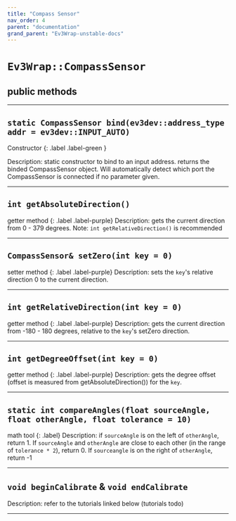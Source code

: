 ```yaml
---
title: "Compass Sensor"
nav_order: 4
parent: "documentation"
grand_parent: "Ev3Wrap-unstable-docs"
---
```

# `Ev3Wrap::CompassSensor`

## public methods
---

## `static CompassSensor bind(ev3dev::address_type addr = ev3dev::INPUT_AUTO)`
Constructor 
{: .label .label-green }

Description: static constructor to bind to an input address.
returns the binded CompassSensor object. Will automatically detect which port the CompassSensor is connected if no parameter given.

---

## `int getAbsoluteDirection()`
getter method
{: .label .label-purple}
Description: gets the current direction from 0 - 379 degrees. Note: `int getRelativeDirection()` is recommended

---

## `CompassSensor& setZero(int key = 0)`
setter method
{: .label .label-purple}
Description: sets the `key`'s relative direction 0 to the current direction.

---

## `int getRelativeDirection(int key = 0)`
getter method
{: .label .label-purple}
Description: gets the current direction from -180 - 180 degrees, relative to the `key`'s setZero direction.

---

## `int getDegreeOffset(int key = 0)`
getter method
{: .label .label-purple}
Description: gets the degree offset (offset is measured from getAbsoluteDirection()) for the `key`.

---

## `static int compareAngles(float sourceAngle, float otherAngle, float tolerance = 10)`
math tool
{: .label}
Description: if `sourceAngle` is on the left of `otherAngle`, return 1. If `sourceAngle` and `otherAngle` are close to each other (in the range of `tolerance * 2`), return 0. If `sourceangle` is on the right of `otherAngle`, return -1

---

## `void beginCalibrate` & `void endCalibrate`

Description: refer to the tutorials linked below
(tutorials todo)

---